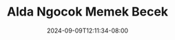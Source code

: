 --- 
title: "Alda Ngocok Memek Becek"
description: "    Alda Ngocok Memek Becek yandek full vidio terbaru"
date: 2024-09-09T12:11:34-08:00
file_code: "i7nq85esgkou"
draft: false
cover: "o4ntq6jwamrxe4ju.jpg"
tags: ["Alda", "Ngocok", "Memek", "Becek", "bokep-indo", "bokep-viral", "bokep-ig"]
length: 868
fld_id: "1483114"
foldername: "Alda"
categories: ["Alda"]
views: 0
---